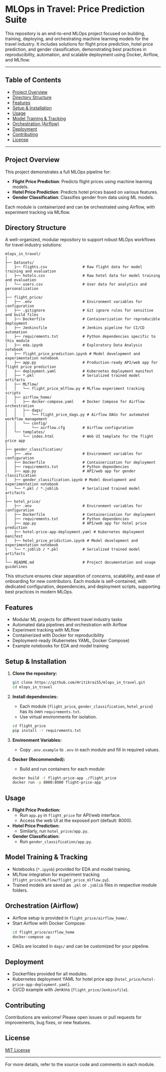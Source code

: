# MLOps in Travel: Price Prediction Suite

This repository is an end-to-end MLOps project focused on building, training, deploying, and orchestrating machine learning models for the travel industry. It includes solutions for flight price prediction, hotel price prediction, and gender classification, demonstrating best practices in reproducibility, automation, and scalable deployment using Docker, Airflow, and MLflow.

---

## Table of Contents
- [Project Overview](#project-overview)
- [Directory Structure](#directory-structure)
- [Features](#features)
- [Setup & Installation](#setup--installation)
- [Usage](#usage)
- [Model Training & Tracking](#model-training--tracking)
- [Orchestration (Airflow)](#orchestration-airflow)
- [Deployment](#deployment)
- [Contributing](#contributing)
- [License](#license)

---

## Project Overview
This project demonstrates a full MLOps pipeline for:
- **Flight Price Prediction**: Predicts flight prices using machine learning models.
- **Hotel Price Prediction**: Predicts hotel prices based on various features.
- **Gender Classification**: Classifies gender from data using ML models.

Each module is containerized and can be orchestrated using Airflow, with experiment tracking via MLflow.

## Directory Structure

A well-organized, modular repository to support robust MLOps workflows for travel industry solutions:

```text
mlops_in_travel/
│
├── Datasets/
│   ├── flights.csv                # Raw flight data for model training and evaluation
│   ├── hotels.csv                 # Raw hotel data for model training and evaluation
│   └── users.csv                  # User data for analytics and personalization
│
├── flight_price/
│   ├── .env                       # Environment variables for configuration
│   ├── .gitignore                 # Git ignore rules for sensitive and build files
│   ├── Dockerfile                 # Containerization for reproducible deployment
│   ├── Jenkinsfile                # Jenkins pipeline for CI/CD automation
│   ├── requirements.txt           # Python dependencies specific to this module
│   ├── eda.ipynb                  # Exploratory Data Analysis notebook
│   ├── flight_price_prediction.ipynb # Model development and experimentation notebook
│   ├── app.py                     # Production-ready API/web app for flight price prediction
│   ├── deployment.yaml            # Kubernetes deployment manifest
│   ├── *.pkl                      # Serialized trained model artifacts
│   ├── MLflow/
│   │   └── flight_price_mlflow.py # MLflow experiment tracking scripts
│   ├── airflow_home/
│   │   ├── docker-compose.yaml    # Docker Compose for Airflow orchestration
│   │   ├── dags/
│   │   │   └── flight_price_dags.py # Airflow DAGs for automated workflow management
│   │   └── config/
│   │       └── airflow.cfg        # Airflow configuration
│   └── templates/
│       └── index.html             # Web UI template for the flight price app
│
├── gender_classification/
│   ├── .env                       # Environment variables for configuration
│   ├── Dockerfile                 # Containerization for deployment
│   ├── requirements.txt           # Python dependencies
│   ├── app.py                     # API/web app for gender classification
│   ├── gender_classification.ipynb # Model development and experimentation notebook
│   └── *.pkl / *.joblib           # Serialized trained model artifacts
│
├── hotel_price/
│   ├── .env                       # Environment variables for configuration
│   ├── Dockerfile                 # Containerization for deployment
│   ├── requirements.txt           # Python dependencies
│   ├── app.py                     # API/web app for hotel price prediction
│   ├── hotel-price-app-deployment.yaml # Kubernetes deployment manifest
│   ├── hotel_price_pridiction.ipynb # Model development and experimentation notebook
│   └── *.joblib / *.pkl           # Serialized trained model artifacts
│
└── README.md                      # Project documentation and usage guidelines
```

This structure ensures clear separation of concerns, scalability, and ease of onboarding for new contributors. Each module is self-contained, with dedicated configuration, dependencies, and deployment scripts, supporting best practices in modern MLOps.

## Features
- Modular ML projects for different travel industry tasks
- Automated data pipelines and orchestration with Airflow
- Experiment tracking with MLflow
- Containerized with Docker for reproducibility
- Deployment-ready (Kubernetes YAML, Docker Compose)
- Example notebooks for EDA and model training

## Setup & Installation
1. **Clone the repository:**
   ```bash
   git clone https://github.com/Hritikrai55/mlops_in_travel.git
   cd mlops_in_travel
   ```
2. **Install dependencies:**
   - Each module (`flight_price`, `gender_classification`, `hotel_price`) has its own `requirements.txt`.
   - Use virtual environments for isolation.
   ```bash
   cd flight_price
   pip install -r requirements.txt
   ```
3. **Environment Variables:**
   - Copy `.env.example` to `.env` in each module and fill in required values.

4. **Docker (Recommended):**
   - Build and run containers for each module:
   ```bash
   docker build -t flight-price-app ./flight_price
   docker run -p 8000:8000 flight-price-app
   ```

## Usage
- **Flight Price Prediction:**
  - Run `app.py` in `flight_price` for API/web interface.
  - Access the web UI at the exposed port (default: 8000).
- **Hotel Price Prediction:**
  - Similarly, run `hotel_price/app.py`.
- **Gender Classification:**
  - Run `gender_classification/app.py`.

## Model Training & Tracking
- Notebooks (`*.ipynb`) provided for EDA and model training.
- MLflow integration for experiment tracking (`flight_price/MLflow/flight_price_mlflow.py`).
- Trained models are saved as `.pkl` or `.joblib` files in respective module folders.

## Orchestration (Airflow)
- Airflow setup is provided in `flight_price/airflow_home/`.
- Start Airflow with Docker Compose:
  ```bash
  cd flight_price/airflow_home
  docker-compose up
  ```
- DAGs are located in `dags/` and can be customized for your pipeline.

## Deployment
- Dockerfiles provided for all modules.
- Kubernetes deployment YAML for hotel price app (`hotel_price/hotel-price-app-deployment.yaml`).
- CI/CD example with Jenkins (`flight_price/Jenkinsfile`).

## Contributing
Contributions are welcome! Please open issues or pull requests for improvements, bug fixes, or new features.

## License
[MIT License](LICENSE)

---

For more details, refer to the source code and comments in each module.
